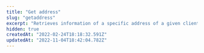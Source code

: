 ```yaml
---
title: "Get address"
slug: "getaddress"
excerpt: "Retrieves information of a specific address of a given client, by its respectives `adderssId` and `profileId`.\n\r\n\r> For security and privacy reasons, this request returns masked address data. For unmasked information, see Get unmasked address.\n\r\n\r> Learn more about the [Profile System](https://developers.vtex.com/vtex-rest-api/docs/profile-system) and its other API endpoints."
hidden: true
createdAt: "2022-02-24T18:18:32.591Z"
updatedAt: "2022-11-04T18:42:04.782Z"
---
```

